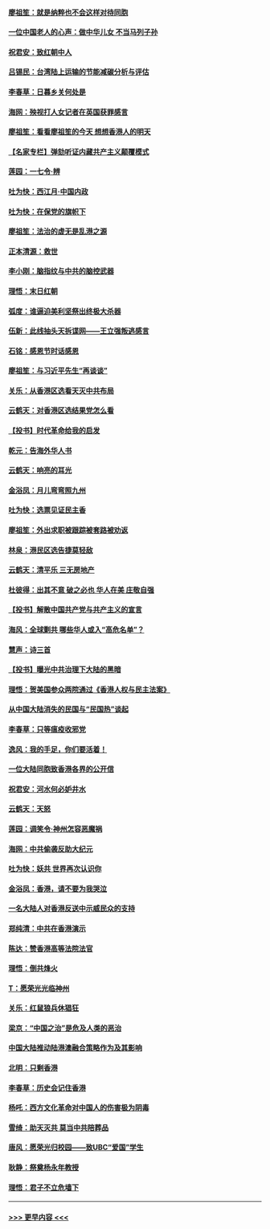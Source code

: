 #### [廖祖笙：就是纳粹也不会这样对待同胞](../pages/nsc993/n11697658.md?t=12040733) 
#### [一位中国老人的心声：做中华儿女 不当马列子孙](../pages/nsc993/n11697525.md?t=12040733) 
#### [祝君安：致红朝中人](../pages/nsc993/n11697518.md?t=12040733) 
#### [吕锡民：台湾陆上运输的节能减碳分析与评估](../pages/nsc993/n11694983.md?t=12040733) 
#### [李春草：日暮乡关何处是](../pages/nsc993/n11694805.md?t=12040733) 
#### [海网：殃视打人女记者在英国获罪感言](../pages/nsc993/n11693832.md?t=12040733) 
#### [廖祖笙：看看廖祖笙的今天 想想香港人的明天](../pages/nsc993/n11693707.md?t=12040733) 
#### [【名家专栏】弹劾听证内藏共产主义颠覆模式](../pages/nsc993/n11693563.md?t=12040733) 
#### [莲园：一七令‧辨](../pages/nsc993/n11692558.md?t=12040733) 
#### [吐为快：西江月·中国内政](../pages/nsc993/n11692071.md?t=12040733) 
#### [吐为快：在保党的旗帜下](../pages/nsc993/n11691188.md?t=12040733) 
#### [廖祖笙：法治的虚无是乱港之源](../pages/nsc993/n11690605.md?t=12040733) 
#### [正本清源：救世](../pages/nsc993/n11689134.md?t=12040733) 
#### [李小刚：脑指纹与中共的脑控武器](../pages/nsc993/n11688900.md?t=12040733) 
#### [理悟：末日红朝](../pages/nsc993/n11688829.md?t=12040733) 
#### [弧度：谁逼迫美利坚祭出终极大杀器](../pages/nsc993/n11688735.md?t=12040733) 
#### [伍新：此线抽头天拆谍网——王立强叛逃感言](../pages/nsc993/n11687981.md?t=12040733) 
#### [石铭：感恩节时话感恩](../pages/nsc993/n11687568.md?t=12040733) 
#### [廖祖笙：与习近平先生“再谈谈”](../pages/nsc993/n11687005.md?t=12040733) 
#### [关乐：从香港区选看天灭中共布局](../pages/nsc993/n11686647.md?t=12040733) 
#### [云鹤天：对香港区选结果党怎么看](../pages/nsc993/n11686216.md?t=12040733) 
#### [【投书】时代革命给我的启发](../pages/nsc993/n11684287.md?t=12040733) 
#### [乾元：告海外华人书](../pages/nsc993/n11684044.md?t=12040733) 
#### [云鹤天：响亮的耳光](../pages/nsc993/n11684254.md?t=12040733) 
#### [金浴凤：月儿弯弯照九州](../pages/nsc993/n11684231.md?t=12040733) 
#### [吐为快：选票见证民主香](../pages/nsc993/n11684206.md?t=12040733) 
#### [廖祖笙：外出求职被跟踪被套路被劝返](../pages/nsc993/n11683874.md?t=12040733) 
#### [林泉：港民区选告捷莫轻敌](../pages/nsc993/n11683930.md?t=12040733) 
#### [云鹤天：清平乐 三无房地产](../pages/nsc993/n11681521.md?t=12040733) 
#### [杜彼得：出其不意 破之必也 华人在美 庄敬自强](../pages/nsc993/n11679554.md?t=12040733) 
#### [【投书】解散中国共产党与共产主义的宣言](../pages/nsc993/n11679177.md?t=12040733) 
#### [海风：全球剿共 哪些华人或入“高危名单”？](../pages/nsc993/n11678617.md?t=12040733) 
#### [慧声：诗三首](../pages/nsc993/n11678848.md?t=12040733) 
#### [【投书】曝光中共治理下大陆的黑暗](../pages/nsc993/n11678674.md?t=12040733) 
#### [理悟：贺美国参众两院通过《香港人权与民主法案》](../pages/nsc993/n11678104.md?t=12040733) 
#### [从中国大陆消失的民国与“民国热”谈起](../pages/nsc993/n11678075.md?t=12040733) 
#### [李春草：只等瘟疫收邪党](../pages/nsc993/n11677308.md?t=12040733) 
#### [逸风：我的手足，你们要活着！](../pages/nsc993/n11676352.md?t=12040733) 
#### [一位大陆同胞致香港各界的公开信](../pages/nsc993/n11675761.md?t=12040733) 
#### [祝君安：河水何必妒井水](../pages/nsc993/n11675746.md?t=12040733) 
#### [云鹤天：天怒](../pages/nsc993/n11675718.md?t=12040733) 
#### [莲园：调笑令‧神州怎容恶魔祸](../pages/nsc993/n11675648.md?t=12040733) 
#### [海网：中共偷袭反助大纪元](../pages/nsc993/n11673515.md?t=12040733) 
#### [吐为快：妖共 世界再次认识你](../pages/nsc993/n11673506.md?t=12040733) 
#### [金浴凤：香港，请不要为我哭泣](../pages/nsc993/n11673248.md?t=12040733) 
#### [一名大陆人对香港反送中示威民众的支持](../pages/nsc993/n11672615.md?t=12040733) 
#### [郑纯清：中共在香港演示](../pages/nsc993/n11670539.md?t=12040733) 
#### [陈达：赞香港高等法院法官](../pages/nsc993/n11669542.md?t=12040733) 
#### [理悟：倒共烽火](../pages/nsc993/n11668844.md?t=12040733) 
#### [T：愿荣光光临神州](../pages/nsc993/n11668421.md?t=12040733) 
#### [关乐：红鼠狼兵休猖狂](../pages/nsc993/n11668378.md?t=12040733) 
#### [梁京：“中国之治”是危及人类的恶治](../pages/nsc993/n11668328.md?t=12040733) 
#### [中国大陆推动陆港澳融合策略作为及其影响](../pages/nsc993/n11668157.md?t=12040733) 
#### [北明：只剩香港](../pages/nsc993/n11668002.md?t=12040733) 
#### [李春草：历史会记住香港](../pages/nsc993/n11667927.md?t=12040733) 
#### [杨吒：西方文化革命对中国人的伤害极为阴毒](../pages/nsc993/n11664521.md?t=12040733) 
#### [雪绮：助天灭共 莫当中共陪葬品](../pages/nsc993/n11662650.md?t=12040733) 
#### [唐风：愿荣光归校园——致UBC“爱国”学生](../pages/nsc993/n11662194.md?t=12040733) 
#### [耿静：祭奠杨永年教授](../pages/nsc993/n11662514.md?t=12040733) 
#### [理悟：君子不立危墙下](../pages/nsc993/n11662172.md?t=12040733) 

----
#### [ >>> 更早内容 <<< ](../indexes/nsc993-earlier.md)
